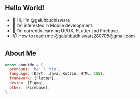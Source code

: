 ## Hello World!

- 👋 Hi, I’m @galuhbudhiswara
- 👀 I’m interested in Mobile development.
- 🌱 I’m currently learning UI/UX, FLutter and Firebase.
- 📫 How to reach me @galuhbudhiswara280705@gmail.com

<!---
Argonaemo/Argonaemo is a ✨ special ✨ repository because its `README.md` (this file) appears on your GitHub profile.
You can click the Preview link to take a look at your changes.
--->

## About Me
```javascript
const aboutMe = {
  pronouns: 'he' | 'him',
  language: [Dart, ,Java, Kotlin, HTML, CSS],
  framework: [Flutter],
  design: [Figma],
  other: [Firebase],
}

